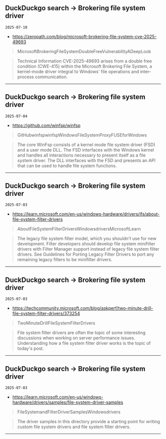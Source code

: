 ## DuckDuckgo search -> Brokering file system driver
`2025-07-10`

* https://zeropath.com/blog/microsoft-brokering-file-system-cve-2025-49693

<blockquote>
 MicrosoftBrokeringFileSystemDoubleFreeVulnerabilityADeepLook
</blockquote>
<blockquote>
Technical Information CVE-2025-49693 arises from a double free condition (CWE-415) within the Microsoft Brokering File System, a kernel-mode driver integral to Windows' file operations and inter-process communication.
</blockquote>

---

## DuckDuckgo search -> Brokering file system driver
`2025-07-04`

* https://github.com/winfsp/winfsp

<blockquote>
 GitHubwinfspwinfspWindowsFileSystemProxyFUSEforWindows
</blockquote>
<blockquote>
The core WinFsp consists of a kernel mode file system driver (FSD) and a user mode DLL. The FSD interfaces with the Windows kernel and handles all interactions necessary to present itself as a file system driver. The DLL interfaces with the FSD and presents an API that can be used to handle file system functions.
</blockquote>

---

## DuckDuckgo search -> Brokering file system driver
`2025-07-03`

* https://learn.microsoft.com/en-us/windows-hardware/drivers/ifs/about-file-system-filter-drivers

<blockquote>
 AboutFileSystemFilterDriversWindowsdriversMicrosoftLearn
</blockquote>
<blockquote>
The legacy file system filter model, which you shouldn't use for new development. Filter developers should develop file system minifilter drivers with Filter Manager support instead of legacy file system filter drivers. See Guidelines for Porting Legacy Filter Drivers to port any remaining legacy filters to be minifilter drivers.
</blockquote>

---

## DuckDuckgo search -> Brokering file system driver
`2025-07-03`

* https://techcommunity.microsoft.com/blog/askperf/two-minute-drill-file-system-filter-drivers/373254

<blockquote>
 TwoMinuteDrillFileSystemFilterDrivers
</blockquote>
<blockquote>
File system filter drivers are often the topic of some interesting discussions when working on server performance issues. Understanding how a file system filter driver works is the topic of today's post.
</blockquote>

---

## DuckDuckgo search -> Brokering file system driver
`2025-07-03`

* https://learn.microsoft.com/en-us/windows-hardware/drivers/samples/file-system-driver-samples

<blockquote>
 FileSystemandFilterDriverSamplesWindowsdrivers
</blockquote>
<blockquote>
The driver samples in this directory provide a starting point for writing custom file system drivers and file system filter drivers.
</blockquote>

---

